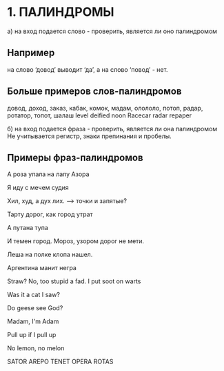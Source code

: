 # 1. ПАЛИНДРОМЫ

а) на вход подается слово - проверить, является ли оно палиндромом

## Например 
на слово  ‘довод’ выводит  ‘да’, а на слово  ‘повод’ - нет.

##  Больше примеров слов-палиндромов  
довод, доход, заказ, кабак, комок, мадам, олололо, потоп, радар, ротатор, топот, шалаш
level deified noon Racecar radar repaper

б) на вход подается фраза - проверить, является ли она палиндромом
Не учитывается регистр, знаки препинания и пробелы.

## Примеры фраз-палиндромов

А роза упала на лапу Азора

Я иду с мечем судия

Хил, худ, а дух лих. ——> точки и запятые?

Тарту дорог, как город утрат

А путана тупа

И темен город. Мороз, узором дорог не мети.

Леша на полке клопа нашел.

Аргентина манит негра

Straw? No, too stupid a fad. I put soot on warts

Was it a cat I saw?

Do geese see God?

Madam, I'm Adam 

Pull up if I pull up

No lemon, no melon

SATOR AREPO TENET OPERA ROTAS